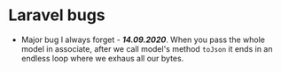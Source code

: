 # Laravel bugs

- Major bug I always forget - ***14.09.2020***. When you pass the whole model in associate, after we call model's method `toJson` it ends in an endless loop where we exhaus all our bytes.
